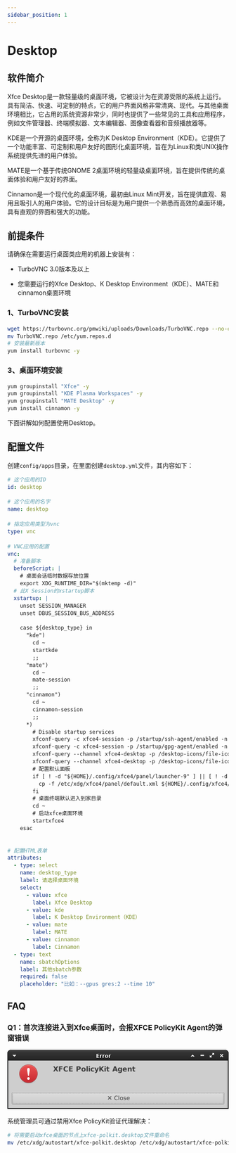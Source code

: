 ```yaml
---
sidebar_position: 1
---
```


# Desktop

## 软件简介

Xfce Desktop是一款轻量级的桌面环境，它被设计为在资源受限的系统上运行。具有简洁、快速、可定制的特点，它的用户界面风格非常清爽、现代。与其他桌面环境相比，它占用的系统资源非常少，同时也提供了一些常见的工具和应用程序，例如文件管理器、终端模拟器、文本编辑器、图像查看器和音频播放器等。

KDE是一个开源的桌面环境，全称为K Desktop Environment（KDE）。它提供了一个功能丰富、可定制和用户友好的图形化桌面环境，旨在为Linux和类UNIX操作系统提供先进的用户体验。

MATE是一个基于传统GNOME 2桌面环境的轻量级桌面环境，旨在提供传统的桌面体验和用户友好的界面。

Cinnamon是一个现代化的桌面环境，最初由Linux Mint开发，旨在提供直观、易用且吸引人的用户体验。它的设计目标是为用户提供一个熟悉而高效的桌面环境，具有直观的界面和强大的功能。

## 前提条件

请确保在需要运行桌面类应用的机器上安装有：

- TurboVNC 3.0版本及以上

- 您需要运行的Xfce Desktop、K Desktop Environment（KDE）、MATE和cinnamon桌面环境

### 1、TurboVNC安装

```bash
wget https://turbovnc.org/pmwiki/uploads/Downloads/TurboVNC.repo --no-check-certificate
mv TurboVNC.repo /etc/yum.repos.d
# 安装最新版本
yum install turbovnc -y
```

### 3、桌面环境安装

```bash
yum groupinstall "Xfce" -y
yum groupinstall "KDE Plasma Workspaces" -y
yum groupinstall "MATE Desktop" -y
yum install cinnamon -y
```

下面讲解如何配置使用Desktop。

## 配置文件

创建`config/apps`目录，在里面创建`desktop.yml`文件，其内容如下：

```yaml title="config/apps/desktop.yml"
# 这个应用的ID
id: desktop

# 这个应用的名字
name: desktop

# 指定应用类型为vnc
type: vnc

# VNC应用的配置
vnc:
  # 准备脚本
  beforeScript: |
    # 桌面会话临时数据存放位置
    export XDG_RUNTIME_DIR="$(mktemp -d)"
  # 此X Session的xstartup脚本
  xstartup: |
    unset SESSION_MANAGER
    unset DBUS_SESSION_BUS_ADDRESS
    
    case ${desktop_type} in
      "kde")
        cd ~
        startkde
        ;;
      "mate")
        cd ~
        mate-session
        ;;
      "cinnamon")
        cd ~
        cinnamon-session
        ;;
      *)
        # Disable startup services 
        xfconf-query -c xfce4-session -p /startup/ssh-agent/enabled -n -t bool -s false
        xfconf-query -c xfce4-session -p /startup/gpg-agent/enabled -n -t bool -s false
        xfconf-query --channel xfce4-desktop -p /desktop-icons/file-icons/show-filesystem -s false --create -t bool
        xfconf-query --channel xfce4-desktop -p /desktop-icons/file-icons/show-removable -s false --create -t bool
        # 配置默认面板
        if [ ! -d "${HOME}/.config/xfce4/panel/launcher-9" ] || [ ! -d "${HOME}/.config/xfce4/panel/launcher-10" ] || [ ! -d "${HOME}/.config/xfce4/panel/launcher-11" ] || [ ! -d "${HOME}/.config/xfce4/panel/launcher-12" ]; then
          cp -f /etc/xdg/xfce4/panel/default.xml ${HOME}/.config/xfce4/xfconf/xfce-perchannel-xml/xfce4-panel.xml
        fi
        # 桌面终端默认进入到家目录
        cd ~
        # 启动xfce桌面环境
        startxfce4
    esac
    
      
# 配置HTML表单   
attributes:
  - type: select
    name: desktop_type
    label: 请选择桌面环境
    select:
      - value: xfce
        label: Xfce Desktop
      - value: kde
        label: K Desktop Environment（KDE）
      - value: mate
        label: MATE
      - value: cinnamon
        label: Cinnamon
  - type: text
    name: sbatchOptions
    label: 其他sbatch参数
    required: false
    placeholder: "比如：--gpus gres:2 --time 10"
```

## FAQ

### Q1：首次连接进入到Xfce桌面时，会报XFCE PolicyKit Agent的弹窗错误

![Xfce认证代理报错图](./xfce-policykit-agent.png)

系统管理员可通过禁用Xfce PolicyKit验证代理解决：

```bash
# 将需要启动xfce桌面的节点上xfce-polkit.desktop文件重命名
mv /etc/xdg/autostart/xfce-polkit.desktop /etc/xdg/autostart/xfce-polkit.desktop.disabled
```
